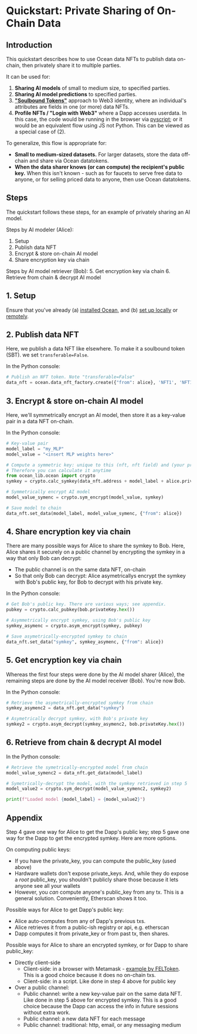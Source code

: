 <!--
Copyright 2023 Ocean Protocol Foundation
SPDX-License-Identifier: Apache-2.0
-->

# Quickstart: Private Sharing of On-Chain Data

## Introduction
This quickstart describes how to use Ocean data NFTs to publish data on-chain, then privately share it to multiple parties.

It can be used for:
1. **Sharing AI models** of small to medium size, to specified parties.
2. **Sharing AI model predictions** to specified parties.
3. **["Soulbound Tokens"](https://papers.ssrn.com/sol3/Delivery.cfm/SSRN_ID4105763_code1186331.pdf?abstractid=4105763&mirid=1)** approach to Web3 identity, where an individual's attributes are fields in one (or more) data NFTs.
4. **Profile NFTs / "Login with Web3"** where a Dapp accesses userdata. In this case, the code would be running in the browser via [pyscript](https://www.pyscript.org); or it would be an equivalent flow using JS not Python. This can be viewed as a special case of (2).

To generalize, this flow is appropriate for:
- **Small to medium-sized datasets.** For larger datasets, store the data off-chain and share via Ocean datatokens.
- **When the data sharer knows (or can compute) the recipient's public key.** When this isn't known - such as for faucets to serve free data to anyone, or for selling priced data to anyone, then use Ocean datatokens.

## Steps

The quickstart follows these steps, for an example of privately sharing an AI model.

Steps by AI modeler (Alice):
1. Setup
2. Publish data NFT
3. Encrypt & store on-chain AI model
4. Share encryption key via chain

Steps by AI model retriever (Bob):
5. Get encryption key via chain
6. Retrieve from chain & decrypt AI model

## 1. Setup

Ensure that you've already (a) [installed Ocean](install.md), and (b) [set up locally](setup-local.md) or [remotely](setup-remote.md).

## 2. Publish data NFT

Here, we publish a data NFT like elsewhere. To make it a soulbound token (SBT). we set `transferable=False`.

In the Python console:
```python
# Publish an NFT token. Note "transferable=False"
data_nft = ocean.data_nft_factory.create({"from": alice}, 'NFT1', 'NFT1', transferable=False)
```

## 3. Encrypt & store on-chain AI model

Here, we'll symmetrically encrypt an AI model, then store it as a key-value pair in a data NFT on-chain.

In the Python console:
```python
# Key-value pair
model_label = "my_MLP"
model_value = "<insert MLP weights here>"

# Compute a symmetric key: unique to this (nft, nft field) and (your priv key)
# Therefore you can calculate it anytime
from ocean_lib.ocean import crypto
symkey = crypto.calc_symkey(data_nft.address + model_label + alice.privateKey.hex())

# Symmetrically encrypt AI model
model_value_symenc = crypto.sym_encrypt(model_value, symkey)

# Save model to chain
data_nft.set_data(model_label, model_value_symenc, {"from": alice})
```

## 4. Share encryption key via chain

There are many possible ways for Alice to share the symkey to Bob. Here, Alice shares it securely on a public channel by encrypting the symkey in a way that only Bob can decrypt:
- The public channel is on the same data NFT, on-chain
- So that only Bob can decrypt: Alice asymetricallys encrypt the symkey with Bob's public key, for Bob to decrypt with his private key.

In the Python console:
```python
# Get Bob's public key. There are various ways; see appendix.
pubkey = crypto.calc_pubkey(bob.privateKey.hex())

# Asymmetrically encrypt symkey, using Bob's public key
symkey_asymenc = crypto.asym_encrypt(symkey, pubkey)

# Save asymetrically-encrypted symkey to chain
data_nft.set_data("symkey", symkey_asymenc, {"from": alice})
```


## 5. Get encryption key via chain

Whereas the first four steps were done by the AI model sharer (Alice), the remaining steps are done by the AI model receiver (Bob). You're now Bob.

In the Python console:
```python
# Retrieve the asymetrically-encrypted symkey from chain
symkey_asymenc2 = data_nft.get_data("symkey")

# Asymetrically decrypt symkey, with Bob's private key
symkey2 = crypto.asym_decrypt(symkey_asymenc2, bob.privateKey.hex())
```

## 6. Retrieve from chain & decrypt AI model

In the Python console:
```python
# Retrieve the symetrically-encrypted model from chain
model_value_symenc2 = data_nft.get_data(model_label)

# Symetrically-decrypt the model, with the symkey retrieved in step 5
model_value2 = crypto.sym_decrypt(model_value_symenc2, symkey2)

print(f"Loaded model {model_label} = {model_value2}")
```


## Appendix

Step 4 gave one way for Alice to get the Dapp's public key; step 5 gave one way for the Dapp to get the encrypted symkey. Here are more options.

On computing public keys:
- If you have the private_key, you can compute the public_key (used above)
- Hardware wallets don't expose private_keys. And, while they do expose a _root_ public_key, you shouldn't publicly share those because it lets anyone see all your wallets
- However, you _can_ compute anyone's public_key from any tx. This is a general solution. Conveniently, Etherscan shows it too.

Possible ways for Alice to get Dapp's public key:
- Alice auto-computes from any of Dapp's previous txs.
- Alice retrieves it from a public-ish registry or api, e.g. etherscan
- Dapp computes it from private_key or from past tx, then shares.

Possible ways for Alice to share an encrypted symkey, or for Dapp to share public_key:
- Directly client-side
  - Client-side: in a browser with Metamask - [example by FELToken](https://betterprogramming.pub/exchanging-encrypted-data-on-blockchain-using-metamask-a2e65a9a896c). This is a good choice because it does no on-chain txs.
  - Client-side: in a script. Like done in step 4 above for public key
- Over a public channel:
  - Public channel: write a new key-value pair on the same data NFT. Like done in step 5 above for encrypted symkey. This is a good choice because the Dapp can access the info in future sessions without extra work.
  - Public channel: a new data NFT for each message
  - Public channel: traditional: http, email, or any messaging medium


